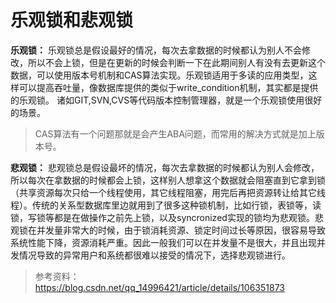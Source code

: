# 乐观锁和悲观锁

**乐观锁：** 乐观锁总是假设最好的情况，每次去拿数据的时候都认为别人不会修改，所以不会上锁，但是在更新的时候会判断一下在此期间别人有没有去更新这个数据，可以使用版本号机制和CAS算法实现。乐观锁适用于多读的应用类型，这样可以提高吞吐量，像数据库提供的类似于write_condition机制，其实都是提供的乐观锁。 诸如GIT,SVN,CVS等代码版本控制管理器，就是一个乐观锁使用很好的场景。

> CAS算法有一个问题那就是会产生ABA问题，而常用的解决方式就是加上版本号。

**悲观锁：** 悲观锁总是假设最坏的情况，每次去拿数据的时候都认为别人会修改，所以每次在拿数据的时候都会上锁，这样别人想拿这个数据就会阻塞直到它拿到锁（共享资源每次只给一个线程使用，其它线程阻塞，用完后再把资源转让给其它线程）。传统的关系型数据库里边就用到了很多这种锁机制，比如行锁，表锁等，读锁，写锁等都是在做操作之前先上锁，以及syncronized实现的锁均为悲观锁。悲观锁在并发量非常大的时候，由于锁消耗资源、锁定时间过长等原因，很容易导致系统性能下降，资源消耗严重。因此一般我们可以在并发量不是很大，并且出现并发情况导致的异常用户和系统都很难以接受的情况下，选择悲观锁进行。

> 参考资料：https://blog.csdn.net/qq_14996421/article/details/106351873